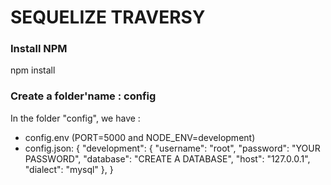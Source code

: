 # SEQUELIZE TRAVERSY

### Install NPM

npm install

### Create a folder'name : config

In the folder "config", we have :

- config.env (PORT=5000 and NODE_ENV=development)
- config.json: { "development": { "username": "root", "password": "YOUR PASSWORD", "database": "CREATE A DATABASE", "host": "127.0.0.1", "dialect": "mysql" }, }
